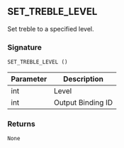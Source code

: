 ## SET\_TREBLE\_LEVEL

Set treble to a specified level.

### Signature

`SET_TREBLE_LEVEL ()`


| Parameter | Description |
| --- | --- |
| int | Level |
| int | Output Binding ID |


### Returns

`None`